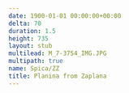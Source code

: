 ```yaml
---
date: 1900-01-01 00:00:00+00:00
delta: 70
duration: 1.5
height: 735
layout: stub
multilead: M_7-3754_IMG.JPG
multipath: true
name: Spica/ZZ
title: Planina from Zaplana
---
```

